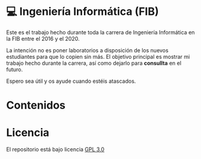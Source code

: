# 💻 Ingeniería Informática (FIB)
Este es el trabajo hecho durante toda la carrera de Ingeniería Informática en la FIB entre el 2016 y el 2020.

La intención no es poner laboratorios a disposición de los nuevos estudiantes para que lo copien sin más. El objetivo principal es mostrar mi trabajo hecho durante la carrera, así como dejarlo para **consullta** en el futuro.

Espero sea útil y os ayude cuando estéis atascados.

# Contenidos

# Licencia
El repositorio está bajo licencia [GPL 3.0](http://www.gnu.org/licenses/gpl-3.0-standalone.html)